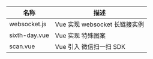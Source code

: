 | 名称          | 描述                           |
| ------------- | ------------------------------ |
| websocket.js  | Vue  实现 websocket 长链接实例 |
| sixth-day.vue | Vue  实现  特殊图案            |
| scan.vue      | Vue  引入 微信扫一扫 SDK       |


